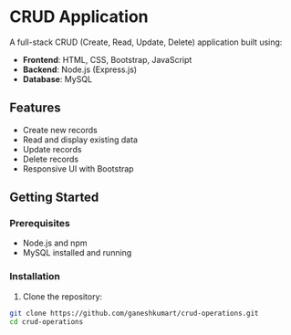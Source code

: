 # CRUD Application

A full-stack CRUD (Create, Read, Update, Delete) application built using:

- **Frontend**: HTML, CSS, Bootstrap, JavaScript  
- **Backend**: Node.js (Express.js)  
- **Database**: MySQL

## Features

- Create new records
- Read and display existing data
- Update records
- Delete records
- Responsive UI with Bootstrap

## Getting Started

### Prerequisites

- Node.js and npm
- MySQL installed and running

### Installation

1. Clone the repository:

```bash
git clone https://github.com/ganeshkumart/crud-operations.git
cd crud-operations

